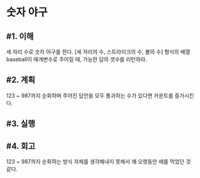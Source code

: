 숫자 야구
====================

#1. 이해
------------------
세 자리 수로 숫자 야구를 한다. [세 자리의 수, 스트라이크의 수, 볼의 수] 형식의 배열 baseball이 매개변수로 주어질 때, 가능한 답의 갯수를 리턴하라.

#2. 계획
---------------
123 ~ 987까지 순회하며 주어진 답안을 모두 통과하는 수가 있다면 카운트를 증가시킨다.

#3. 실행
-----------------

#4. 회고
-----------------
123 ~ 987까지 순회하는 방식 자체를 생각해내지 못해서 꽤 오랫동안 애를 먹었던 것 같다.